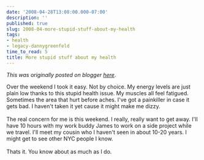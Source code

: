 ```yaml
---
date: '2008-04-28T13:08:00.000-07:00'
description: ''
published: true
slug: 2008-04-more-stupid-stuff-about-my-health
tags:
- health
- legacy-dannygreenfeld
time_to_read: 5
title: More stupid stuff about my health
---
```


*This was originally posted on blogger [here](https://dannygreenfeld.blogspot.com/2008/04/more-stupid-stuff-about-my-health.html)*.

Over the weekend I took it easy.  Not by choice.  My energy levels are just plain low thanks to this stupid health issue.  My muscles all feel fatigued.  Sometimes the area that hurt before aches.  I've got a painkiller in case it gets bad.  I haven't taken it yet cause it might make me dizzy.<br /><br />The real concern for me is this weekend.  I really, really want to get away.  I'll have 10 hours with my work buddy James to work on a side project while we travel.  I'll meet my cousin who I haven't seen in about 10-20 years.  I might get to see other NYC people I know.<br /><br />Thats it.  You know about as much as I do.